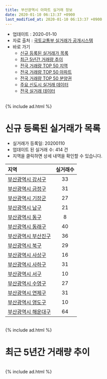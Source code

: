 ```yaml
---
title: 부산광역시 아파트 실거래 정보
date: 2020-01-10 06:13:37 +0900
last_modified_at: 2020-01-10 06:13:37 +0900
---
```


* 업데이트 : 2020-01-10
* 자료 출처 : [국토교통부 실거래가 공개시스템](http://rt.molit.go.kr)
* 바로 가기
    * [신규 등록된 실거래가 목록](#신규-등록된-실거래가-목록)
    * [최근 5년간 거래량 추이](#최근-5년간-거래량-추이)
    * [전국 거래량 TOP 50 지역](https://inasie.github.io/apt-trade-info/최근-3개월-전국에서-가장-거래가-많이-발생한-지역)
    * [전국 거래량 TOP 50 아파트](https://inasie.github.io/apt-trade-info/최근-3개월-전국에서-가장-거래가-많이-발생한-아파트)
    * [전국 거래량 TOP 50 분양권](https://inasie.github.io/apt-trade-info/최근-3개월-전국에서-가장-거래가-많이-발생한-분양권)
    * [주요 신도시 실거래 데이터](https://inasie.github.io/apt-trade-info/주요-신도시)
    * [전국 실거래 데이터](https://inasie.github.io/apt-trade-info/전국)

<br>
{% include ad.html %}
<br>

# 신규 등록된 실거래가 목록
* 실거래가 등록일: 20200110
* 업데이트 된 실거래 수: 414 건
* 지역을 클릭하면 상세 내역을 확인할 수 있습니다.


|지역|실거래수|
|:---|:---:|
|[부산광역시 강서구](https://inasie.github.io/apt-trade-info/부산광역시-강서구)|33|
|[부산광역시 금정구](https://inasie.github.io/apt-trade-info/부산광역시-금정구)|31|
|[부산광역시 기장군](https://inasie.github.io/apt-trade-info/부산광역시-기장군)|27|
|[부산광역시 남구](https://inasie.github.io/apt-trade-info/부산광역시-남구)|21|
|[부산광역시 동구](https://inasie.github.io/apt-trade-info/부산광역시-동구)|8|
|[부산광역시 동래구](https://inasie.github.io/apt-trade-info/부산광역시-동래구)|40|
|[부산광역시 부산진구](https://inasie.github.io/apt-trade-info/부산광역시-부산진구)|36|
|[부산광역시 북구](https://inasie.github.io/apt-trade-info/부산광역시-북구)|29|
|[부산광역시 사상구](https://inasie.github.io/apt-trade-info/부산광역시-사상구)|16|
|[부산광역시 사하구](https://inasie.github.io/apt-trade-info/부산광역시-사하구)|31|
|[부산광역시 서구](https://inasie.github.io/apt-trade-info/부산광역시-서구)|10|
|[부산광역시 수영구](https://inasie.github.io/apt-trade-info/부산광역시-수영구)|27|
|[부산광역시 연제구](https://inasie.github.io/apt-trade-info/부산광역시-연제구)|31|
|[부산광역시 영도구](https://inasie.github.io/apt-trade-info/부산광역시-영도구)|10|
|[부산광역시 해운대구](https://inasie.github.io/apt-trade-info/부산광역시-해운대구)|64|


<br>
{% include ad.html %}
<br>

# 최근 5년간 거래량 추이


<div style="width:100%;">
    <canvas id="deal_progress" height="200"></canvas>
</div>

<script>
new Chart(document.getElementById("deal_progress"), {
    type: 'line',
    data: {
        labels: ['201501','201502','201503','201504','201505','201506','201507','201508','201509','201510','201511','201512','201601','201602','201603','201604','201605','201606','201607','201608','201609','201610','201611','201612','201701','201702','201703','201704','201705','201706','201707','201708','201709','201710','201711','201712','201801','201802','201803','201804','201805','201806','201807','201808','201809','201810','201811','201812','201901','201902','201903','201904','201905','201906','201907','201908','201909','201910','201911','201912','202001'],
        datasets: [{
            label: '매매',
            pointRadius: 1,
            data: [4750, 3977, 6961, 6176, 5345, 5593, 5465, 4368, 4843, 6257, 4548, 3320, 2765, 3172, 4538, 4593, 4175, 5052, 5244, 5496, 5871, 6931, 4644, 3279, 2481, 3502, 4053, 3707, 3867, 4103, 3333, 2705, 2588, 2404, 2664, 2106, 3337, 2983, 3802, 2320, 2536, 2321, 2030, 2219, 2426, 3029, 2328, 2022, 2415, 2308, 2573, 2547, 2587, 2644, 3036, 3098, 3194, 5242, 9811, 4048, 250],
            borderColor: "rgba(255, 201, 14, 1)",
            backgroundColor: "rgba(255, 201, 14, 0.5)",
            fill: false,
            lineTension: 0
        },{
            label: '전월세',
            pointRadius: 1,
            data: [3121, 2744, 3284, 3023, 2854, 2798, 2920, 2692, 2584, 3434, 2996, 3124, 3078, 2817, 3261, 2863, 2509, 2541, 2661, 2608, 2684, 3601, 3109, 3135, 2977, 3581, 3078, 2826, 2866, 2834, 3025, 2883, 2805, 2624, 3038, 2881, 3280, 3016, 3786, 3114, 2956, 2800, 2784, 2728, 2552, 3107, 2826, 2882, 3802, 3348, 3383, 2989, 2948, 2984, 3253, 3419, 2878, 3583, 3356, 2303, 321],
            borderColor: "rgba(0, 141, 185, 1)",
            backgroundColor: "rgba(0, 141, 185, 0.5)",
            fill: false,
            lineTension: 0
        }
        ]
    },
    options: {
        responsive: true,
        title: {
            display: false
        },
        tooltips: {
            mode: 'index',
            intersect: false
        },
        hover: {
            mode: 'nearest',
            intersect: true
        },
        scales: {
            xAxes: [{
                display: true,
                scaleLabel: {
                    display: true,
                    labelString: '년/월'
                }
            }],
            yAxes: [{
                display: true,
                ticks: {
                    suggestedMin: 0,
                },
                scaleLabel: {
                    display: true,
                    labelString: '실거래 수'
                }
            }]
        }
    }
});

</script>


<br>
{% include ad.html %}
<br>

